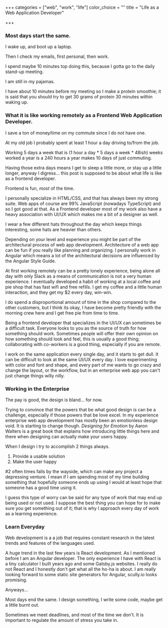 +++
categories = ["web", "work", "life"]
color_choice = ""
title = "Life as a Web Application Developer"

+++
### Most days start the same.

I wake up, and boot up a laptop.

Then I check my emails, first personal, then work.

I spend maybe 10 minutes top doing this, because I gotta go to the daily stand-up meeting.

I am still in my pajamas.

I have about 10 minutes before my meeting so I make a protein smoothie; it is said that you should try to get 30 grams of protein 30 minutes within waking up.

### What it is like working remotely as a Frontend Web Application Developer.

I save a ton of money/time on my commute since I do not have one.

At my old job I probably spent at least 1 hour a day driving to/from the job.

Working 5 days a week that is (1 hour a day * 5 days a week * 48ish) weeks worked a year is a 240 hours a year makes 10 days of just commuting.

Having those extra days means I get to sleep a little more, or stay up a little longer, anyway I digress... this post is supposed to be about what life is like as a frontend developer.

Frontend is fun, _most_ of the time. 

I personally specialize in HTML/CSS, and that has always been my strong suite. Web apps of course are 99% JavaScript (nowadays TypeScript) and so I got good at that. As a Frontend developer most of my work also have a heavy association with UI/UX which makes me a bit of a designer as well.

I wear a few different hats throughout the day which keeps things interesting, some hats are heavier than others.

Depending on your level and experience you might be part of the architectural process of web app development. Architecture of a web app can be fun if you really like planning and organizing. I personally work in Angular which means a lot of the architectural decisions are influenced by the Angular Style Guide.

At first working remotely can be a pretty lonely experience, being alone all day with only Slack as a means of communication is not a very human experience. I eventually developed a habit of working at a local coffee and pie shop that has fast wifi and free refills. I get my coffee and a little human interaction, and they get my $2 every day, win-win.

I do spend a disproportional amount of time in the shop compared to the other customers, but I think its okay, I have become pretty friendly with the morning crew here and I get free pie from time to time.

Being a frontend developer that specializes in the UI/UX can sometimes be a difficult task. Everyone looks to you as the source of truth for how something should work. Sometimes people will offer their own opinion on how something should look and feel, this is usually a good thing; collaborating with co-workers is a good thing, especially if you are remote.

I work on the same application every single day, and it starts to get dull. It can be difficult to look at the same UI/UX every day. I love experimenting with color and font and shape, and every part of me wants to go crazy and change the layout, or the workflow, but in an enterprise web app you can't just change things willy nilly.

### Working in the Enterprise

The pay is good, the design is bland... for now.

Trying to convince that the powers that be what good design is can be a challenge, especially if those powers that be love excel. In my experience enterprise web app development has mostly been an emotionless design void. It is starting to change though. _Designing for Emotion_ by Aaron Walters is a great book that explains how introducing little things here and there when designing can actually make your users happy.

When I design i try to accomplish 2 things always.

1. Provide a usable solution
2. Make the user happy

\#2 often times falls by the wayside, which can make any project a depressing venture. I mean if I am spending most of my time building something that hopefully someone ends up using I would at least hope that someone has a good time using it. 

I guess this type of worry can be said for any type of work that may end up being used or not used. I suppose the best thing you can hope for to make sure you get something out of it; that is why I approach every day of work as a learning experience.

### Learn Everyday

Web development is a a job that requires constant research in the latest trends and features of the languages used.

A huge trend in the last few years is React development. As I mentioned before I am an Angular developer. The only experience I have with React is a tiny calculator I built years ago and some Gatsby.js websites. I really do not React and I honestly don't get what all the ho-ha is about. I am really looking forward to some static site generators for Angular, scully.io looks promising.

Anyways...

Most days end the same. I design something, I write some code, maybe get a little burnt out.

Sometimes we meet deadlines, and most of the time we don't. It is important to regulate the amount of stress you take in.